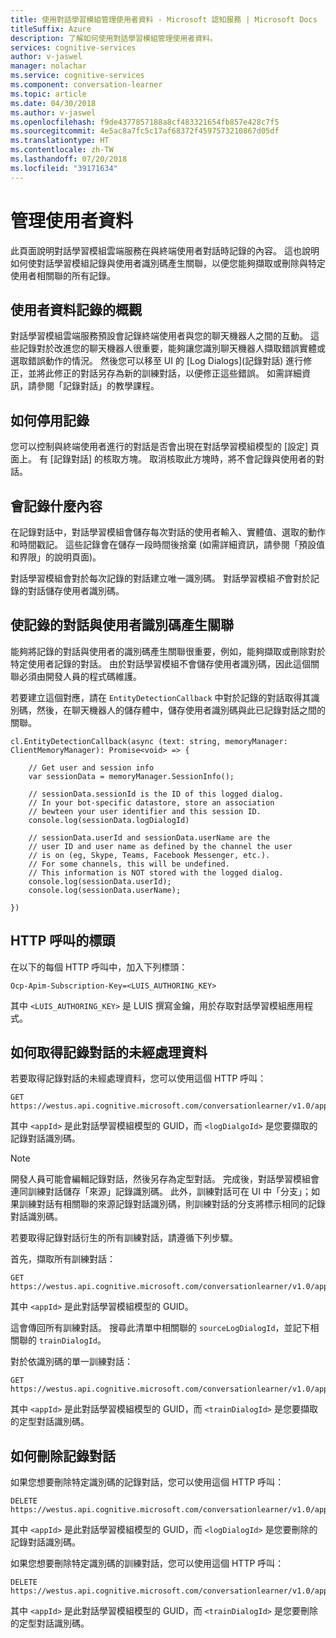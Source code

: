 ```yaml
---
title: 使用對話學習模組管理使用者資料 - Microsoft 認知服務 | Microsoft Docs
titleSuffix: Azure
description: 了解如何使用對話學習模組管理使用者資料。
services: cognitive-services
author: v-jaswel
manager: nolachar
ms.service: cognitive-services
ms.component: conversation-learner
ms.topic: article
ms.date: 04/30/2018
ms.author: v-jaswel
ms.openlocfilehash: f9de4377857188a8cf483321654fb857e428c7f5
ms.sourcegitcommit: 4e5ac8a7fc5c17af68372f4597573210867d05df
ms.translationtype: HT
ms.contentlocale: zh-TW
ms.lasthandoff: 07/20/2018
ms.locfileid: "39171634"
---
```

# <a name="managing-user-data"></a>管理使用者資料

此頁面說明對話學習模組雲端服務在與終端使用者對話時記錄的內容。  這也說明如何使對話學習模組記錄與使用者識別碼產生關聯，以便您能夠擷取或刪除與特定使用者相關聯的所有記錄。

## <a name="overview-of-end-user-data-logging"></a>使用者資料記錄的概觀

對話學習模組雲端服務預設會記錄終端使用者與您的聊天機器人之間的互動。  這些記錄對於改進您的聊天機器人很重要，能夠讓您識別聊天機器人擷取錯誤實體或選取錯誤動作的情況。  然後您可以移至 UI 的 [Log Dialogs]\(記錄對話\) 進行修正，並將此修正的對話另存為新的訓練對話，以便修正這些錯誤。 如需詳細資訊，請參閱「記錄對話」的教學課程。

## <a name="how-to-disable-logging"></a>如何停用記錄

您可以控制與終端使用者進行的對話是否會出現在對話學習模組模型的 [設定] 頁面上。  有 [記錄對話] 的核取方塊。  取消核取此方塊時，將不會記錄與使用者的對話。

## <a name="what-is-logged"></a>會記錄什麼內容 

在記錄對話中，對話學習模組會儲存每次對話的使用者輸入、實體值、選取的動作和時間戳記。  這些記錄會在儲存一段時間後捨棄 (如需詳細資訊，請參閱「預設值和界限」的說明頁面)。  

對話學習模組會對於每次記錄的對話建立唯一識別碼。  對話學習模組*不*會對於記錄的對話儲存使用者識別碼。  

## <a name="associating-logged-dialogs-with-a-user-id"></a>使記錄的對話與使用者識別碼產生關聯

能夠將記錄的對話與使用者的識別碼產生關聯很重要，例如，能夠擷取或刪除對於特定使用者記錄的對話。  由於對話學習模組不會儲存使用者識別碼，因此這個關聯必須由開發人員的程式碼維護。  

若要建立這個對應，請在 `EntityDetectionCallback` 中對於記錄的對話取得其識別碼，然後，在聊天機器人的儲存體中，儲存使用者識別碼與此已記錄對話之間的關聯。  

```
cl.EntityDetectionCallback(async (text: string, memoryManager: ClientMemoryManager): Promise<void> => {

    // Get user and session info
    var sessionData = memoryManager.SessionInfo();

    // sessionData.sessionId is the ID of this logged dialog.
    // In your bot-specific datastore, store an association
    // bewteen your user identifier and this session ID.
    console.log(sessionData.logDialogId)

    // sessionData.userId and sessionData.userName are the 
    // user ID and user name as defined by the channel the user
    // is on (eg, Skype, Teams, Facebook Messenger, etc.).
    // For some channels, this will be undefined.
    // This information is NOT stored with the logged dialog.
    console.log(sessionData.userId);
    console.log(sessionData.userName);

})
```

## <a name="headers-for-http-calls"></a>HTTP 呼叫的標頭

在以下的每個 HTTP 呼叫中，加入下列標頭：

```
Ocp-Apim-Subscription-Key=<LUIS_AUTHORING_KEY>
```

其中 `<LUIS_AUTHORING_KEY>` 是 LUIS 撰寫金鑰，用於存取對話學習模組應用程式。

## <a name="how-to-obtain-raw-data-for-a-logged-dialog"></a>如何取得記錄對話的未經處理資料

若要取得記錄對話的未經處理資料，您可以使用這個 HTTP 呼叫：

```
GET https://westus.api.cognitive.microsoft.com/conversationlearner/v1.0/app/<appId>/logdialog/<logDialogId>
```

其中 `<appId>` 是此對話學習模組模型的 GUID，而 `<logDialgoId>` 是您要擷取的記錄對話識別碼。  

> [!NOTE]
> 開發人員可能會編輯記錄對話，然後另存為定型對話。  完成後，對話學習模組會連同訓練對話儲存「來源」記錄識別碼。  此外，訓練對話可在 UI 中「分支」；如果訓練對話有相關聯的來源記錄對話識別碼，則訓練對話的分支將標示相同的記錄對話識別碼。

若要取得記錄對話衍生的所有訓練對話，請遵循下列步驟。

首先，擷取所有訓練對話：

```
GET https://westus.api.cognitive.microsoft.com/conversationlearner/v1.0/app/<appId>/traindialogs
```

其中 `<appId>` 是此對話學習模組模型的 GUID。  

這會傳回所有訓練對話。  搜尋此清單中相關聯的 `sourceLogDialogId`，並記下相關聯的 `trainDialogId`。 

對於依識別碼的單一訓練對話：

```
GET https://westus.api.cognitive.microsoft.com/conversationlearner/v1.0/app/<appId>/traindialog/<trainDialogId>
```

其中 `<appId>` 是此對話學習模組模型的 GUID，而 `<trainDialogId>` 是您要擷取的定型對話識別碼。  

## <a name="how-to-delete-a-logged-dialog"></a>如何刪除記錄對話

如果您想要刪除特定識別碼的記錄對話，您可以使用這個 HTTP 呼叫：

```
DELETE https://westus.api.cognitive.microsoft.com/conversationlearner/v1.0/app/<appId>/logdialog/<logDialogId>
```

其中 `<appId>` 是此對話學習模組模型的 GUID，而 `<logDialogId>` 是您要刪除的記錄對話識別碼。 

如果您想要刪除特定識別碼的訓練對話，您可以使用這個 HTTP 呼叫：

```
DELETE https://westus.api.cognitive.microsoft.com/conversationlearner/v1.0/app/<appId>/traindialog/<trainDialogId>
```

其中 `<appId>` 是此對話學習模組模型的 GUID，而 `<trainDialogId>` 是您要刪除的定型對話識別碼。 
